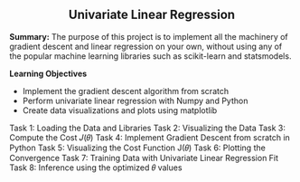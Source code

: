<h2 align="center"> Univariate Linear Regression </h2>

**Summary:** The purpose of this project is to implement all the machinery of gradient descent and linear regression on your own, without using any of the popular machine learning libraries such as scikit-learn and statsmodels.

**Learning Objectives**
* Implement the gradient descent algorithm from scratch
* Perform univariate linear regression with Numpy and Python
* Create data visualizations and plots using matplotlib

Task 1: Loading the Data and Libraries
Task 2: Visualizing the Data
Task 3: Compute the Cost 𝐽(𝜃)
Task 4: Implement Gradient Descent from scratch in Python
Task 5: Visualizing the Cost Function J(𝜃)
Task 6: Plotting the Convergence
Task 7: Training Data with Univariate Linear Regression Fit
Task 8: Inference using the optimized 𝜃 values
